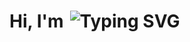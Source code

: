 <h1 align="left" style="display: inline-flex; align-items: center; gap: 10px;">
  Hi, I'm
  <img 
    src="https://readme-typing-svg.herokuapp.com?font=Inter&weight=600&size=32&pause=1002&color=FFFFFF&center=false&vCenter=true&width=435&lines=Louis+Nguyen+%F0%9F%91%8B" 
    alt="Typing SVG" 
    style="vertical-align: middle;" 
  />
</h1>
